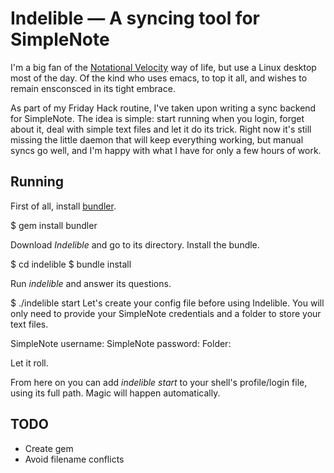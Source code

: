 # Indelible — A syncing tool for SimpleNote

I'm a big fan of the [Notational Velocity][1] way of life, but use a Linux desktop most of the day. Of the kind who uses emacs, to top it all, and wishes to remain ensconsced in its tight embrace.

As part of my Friday Hack routine, I've taken upon writing a sync backend for SimpleNote. The idea is simple: start running when you login, forget about it, deal with simple text files and let it do its trick. Right now it's still missing the little daemon that will keep everything working, but manual syncs go well, and I'm happy with what I have for only a few hours of work.

## Running

First of all, install [bundler][2]. 

  $ gem install bundler

Download *Indelible* and go to its directory. Install the bundle.

  $ cd indelible
  $ bundle install

Run *indelible* and answer its questions.

  $ ./indelible start
  Let's create your config file before using Indelible.
  You will only need to provide your SimpleNote credentials and a folder to store your text files.
 
  SimpleNote username: <your username>
  SimpleNote password: <your password>
  Folder: <local folder>

Let it roll.

From here on you can add *indelible start* to your shell's profile/login file, using its full path. Magic will happen automatically.

## TODO

- Create gem
- Avoid filename conflicts

[1]: http://notational.net/
[2]: http://gembundler.com/


